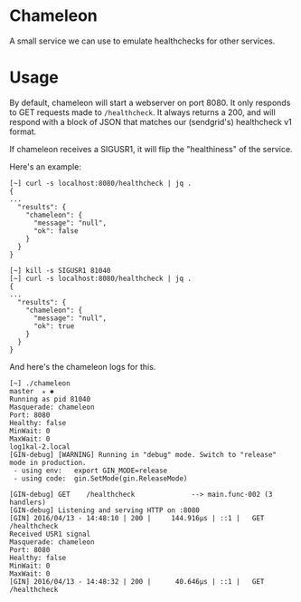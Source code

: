 # Chameleon
A small service we can use to emulate healthchecks for other services.

# Usage
By default, chameleon will start a webserver on port 8080. It only responds to GET requests made to `/healthcheck`. It always returns a 200, and will respond with a block of JSON that matches our (sendgrid's) healthcheck v1 format.

If chameleon receives a SIGUSR1, it will flip the "healthiness" of the service.

Here's an example:
```
[~] curl -s localhost:8080/healthcheck | jq .
{
...
  "results": {
    "chameleon": {
      "message": "null",
      "ok": false
    }
  }
}

[~] kill -s SIGUSR1 81040
[~] curl -s localhost:8080/healthcheck | jq .
{
...
  "results": {
    "chameleon": {
      "message": "null",
      "ok": true
    }
  }
}
```

And here's the chameleon logs for this.
```
[~] ./chameleon                                                                                                                                                                            master  ✭ ✱
Running as pid 81040
Masquerade: chameleon
Port: 8080
Healthy: false
MinWait: 0
MaxWait: 0
log1kal-2.local
[GIN-debug] [WARNING] Running in "debug" mode. Switch to "release" mode in production.
 - using env:   export GIN_MODE=release
 - using code:  gin.SetMode(gin.ReleaseMode)

[GIN-debug] GET    /healthcheck              --> main.func·002 (3 handlers)
[GIN-debug] Listening and serving HTTP on :8080
[GIN] 2016/04/13 - 14:48:10 | 200 |     144.916µs | ::1 |   GET     /healthcheck
Received USR1 signal
Masquerade: chameleon
Port: 8080
Healthy: false
MinWait: 0
MaxWait: 0
[GIN] 2016/04/13 - 14:48:32 | 200 |      40.646µs | ::1 |   GET     /healthcheck
```
